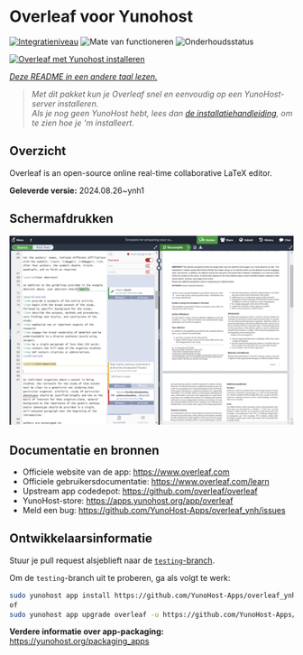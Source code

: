 <!--
NB: Deze README is automatisch gegenereerd door <https://github.com/YunoHost/apps/tree/master/tools/readme_generator>
Hij mag NIET handmatig aangepast worden.
-->

# Overleaf voor Yunohost

[![Integratieniveau](https://dash.yunohost.org/integration/overleaf.svg)](https://ci-apps.yunohost.org/ci/apps/overleaf/) ![Mate van functioneren](https://ci-apps.yunohost.org/ci/badges/overleaf.status.svg) ![Onderhoudsstatus](https://ci-apps.yunohost.org/ci/badges/overleaf.maintain.svg)

[![Overleaf met Yunohost installeren](https://install-app.yunohost.org/install-with-yunohost.svg)](https://install-app.yunohost.org/?app=overleaf)

*[Deze README in een andere taal lezen.](./ALL_README.md)*

> *Met dit pakket kun je Overleaf snel en eenvoudig op een YunoHost-server installeren.*  
> *Als je nog geen YunoHost hebt, lees dan [de installatiehandleiding](https://yunohost.org/install), om te zien hoe je 'm installeert.*

## Overzicht

Overleaf is an open-source online real-time collaborative LaTeX editor.


**Geleverde versie:** 2024.08.26~ynh1

## Schermafdrukken

![Schermafdrukken van Overleaf](./doc/screenshots/screenshot.png)

## Documentatie en bronnen

- Officiele website van de app: <https://www.overleaf.com>
- Officiele gebruikersdocumentatie: <https://www.overleaf.com/learn>
- Upstream app codedepot: <https://github.com/overleaf/overleaf>
- YunoHost-store: <https://apps.yunohost.org/app/overleaf>
- Meld een bug: <https://github.com/YunoHost-Apps/overleaf_ynh/issues>

## Ontwikkelaarsinformatie

Stuur je pull request alsjeblieft naar de [`testing`-branch](https://github.com/YunoHost-Apps/overleaf_ynh/tree/testing).

Om de `testing`-branch uit te proberen, ga als volgt te werk:

```bash
sudo yunohost app install https://github.com/YunoHost-Apps/overleaf_ynh/tree/testing --debug
of
sudo yunohost app upgrade overleaf -u https://github.com/YunoHost-Apps/overleaf_ynh/tree/testing --debug
```

**Verdere informatie over app-packaging:** <https://yunohost.org/packaging_apps>
